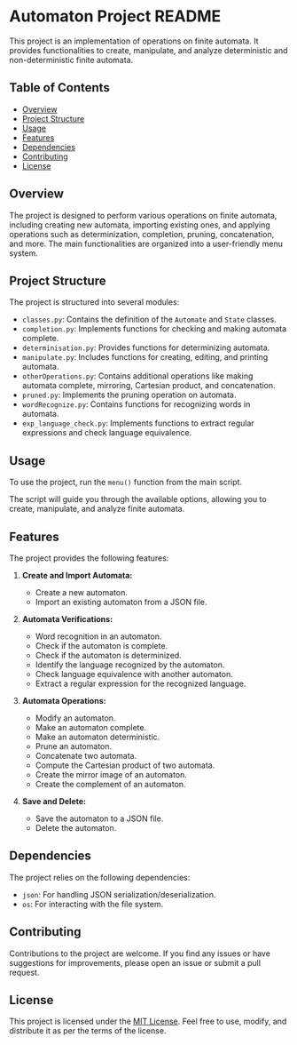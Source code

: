 # Automaton Project README

This project is an implementation of operations on finite automata. It provides functionalities to create, manipulate, and analyze deterministic and non-deterministic finite automata.

## Table of Contents
- [Overview](#overview)
- [Project Structure](#project-structure)
- [Usage](#usage)
- [Features](#features)
- [Dependencies](#dependencies)
- [Contributing](#contributing)
- [License](#license)

## Overview

The project is designed to perform various operations on finite automata, including creating new automata, importing existing ones, and applying operations such as determinization, completion, pruning, concatenation, and more. The main functionalities are organized into a user-friendly menu system.

## Project Structure

The project is structured into several modules:

- `classes.py`: Contains the definition of the `Automate` and `State` classes.
- `completion.py`: Implements functions for checking and making automata complete.
- `determinisation.py`: Provides functions for determinizing automata.
- `manipulate.py`: Includes functions for creating, editing, and printing automata.
- `otherOperations.py`: Contains additional operations like making automata complete, mirroring, Cartesian product, and concatenation.
- `pruned.py`: Implements the pruning operation on automata.
- `wordRecognize.py`: Contains functions for recognizing words in automata.
- `exp_language_check.py`: Implements functions to extract regular expressions and check language equivalence.

## Usage

To use the project, run the `menu()` function from the main script.

The script will guide you through the available options, allowing you to create, manipulate, and analyze finite automata.

## Features

The project provides the following features:

1. **Create and Import Automata:**
   - Create a new automaton.
   - Import an existing automaton from a JSON file.

2. **Automata Verifications:**
   - Word recognition in an automaton.
   - Check if the automaton is complete.
   - Check if the automaton is determinized.
   - Identify the language recognized by the automaton.
   - Check language equivalence with another automaton.
   - Extract a regular expression for the recognized language.

3. **Automata Operations:**
   - Modify an automaton.
   - Make an automaton complete.
   - Make an automaton deterministic.
   - Prune an automaton.
   - Concatenate two automata.
   - Compute the Cartesian product of two automata.
   - Create the mirror image of an automaton.
   - Create the complement of an automaton.

4. **Save and Delete:**
   - Save the automaton to a JSON file.
   - Delete the automaton.

## Dependencies

The project relies on the following dependencies:

- `json`: For handling JSON serialization/deserialization.
- `os`: For interacting with the file system.

## Contributing

Contributions to the project are welcome. If you find any issues or have suggestions for improvements, please open an issue or submit a pull request.

## License

This project is licensed under the [MIT License](LICENSE). Feel free to use, modify, and distribute it as per the terms of the license.
